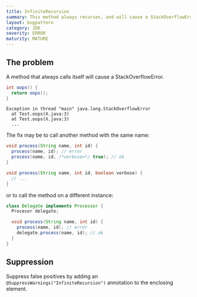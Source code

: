 ```yaml
---
title: InfiniteRecursion
summary: This method always recurses, and will cause a StackOverflowError
layout: bugpattern
category: JDK
severity: ERROR
maturity: MATURE
---
```


<!--
*** AUTO-GENERATED, DO NOT MODIFY ***
To make changes, edit the @BugPattern annotation or the explanation in docs/bugpattern.
-->

## The problem
A method that always calls itself will cause a StackOverflowError.

```java
int oops() {
  return oops();
}
```

```
Exception in thread "main" java.lang.StackOverflowError
  at Test.oops(X.java:3)
  at Test.oops(X.java:3)
  ...
```

The fix may be to call another method with the same name:

```java
void process(String name, int id) {
  process(name, id); // error
  process(name, id, /*verbose=*/ true); // ok
}

void process(String name, int id, boolean verbose) {
  // ...
}
```

or to call the method on a different instance:

```java
class Delegate implements Processor {
  Procesor delegate;

  void process(String name, int id) {
    process(name, id); // error
    delegate.process(name, id); // ok
  }
}
```

## Suppression
Suppress false positives by adding an `@SuppressWarnings("InfiniteRecursion")` annotation to the enclosing element.
